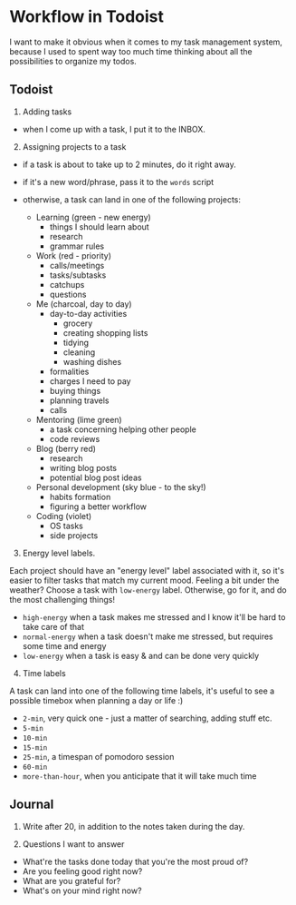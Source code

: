 # Workflow in Todoist

I want to make it obvious when it comes to my task management system, because I used to spent way too much time thinking about all the possibilities to organize my todos.

## Todoist

1. Adding tasks

- when I come up with a task, I put it to the INBOX.

2. Assigning projects to a task

- if a task is about to take up to 2 minutes, do it right away.
- if it's a new word/phrase, pass it to the `words` script

- otherwise, a task can land in one of the following projects:

  - Learning (green - new energy)
    - things I should learn about
    - research
    - grammar rules
  - Work (red - priority)
    - calls/meetings
    - tasks/subtasks
    - catchups
    - questions
  - Me (charcoal, day to day)
    - day-to-day activities
      - grocery
      - creating shopping lists
      - tidying
      - cleaning
      - washing dishes
    - formalities
    - charges I need to pay
    - buying things
    - planning travels
    - calls
  - Mentoring (lime green)
    - a task concerning helping other people
    - code reviews
  - Blog (berry red)
    - research
    - writing blog posts
    - potential blog post ideas
  - Personal development (sky blue - to the sky!)
    - habits formation
    - figuring a better workflow
  - Coding (violet)
    - OS tasks
    - side projects

3. Energy level labels.

Each project should have an "energy level" label associated with it, so it's easier to filter tasks that match my current mood. Feeling a bit under the weather? Choose a task with `low-energy` label. Otherwise, go for it, and do the most challenging things!

- `high-energy` when a task makes me stressed and I know it'll be hard to take care of that
- `normal-energy` when a task doesn't make me stressed, but requires some time and energy
- `low-energy` when a task is easy & and can be done very quickly

4. Time labels

A task can land into one of the following time labels, it's useful to see a possible timebox when planning a day or life :)

- `2-min`, very quick one - just a matter of searching, adding stuff etc.
- `5-min`
- `10-min`
- `15-min`
- `25-min`, a timespan of pomodoro session
- `60-min`
- `more-than-hour`, when you anticipate that it will take much time

## Journal

1. Write after 20, in addition to the notes taken during the day.

2. Questions I want to answer
- What're the tasks done today that you're the most proud of?
- Are you feeling good right now?
- What are you grateful for?
- What's on your mind right now?
